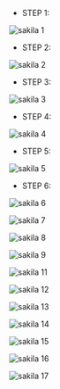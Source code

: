 - STEP 1:

![sakila 1](https://github.com/user-attachments/assets/7e279590-4e47-4b72-8e2e-124247595185)

- STEP 2:

![sakila 2](https://github.com/user-attachments/assets/0fdf4188-d85a-41bc-8e9a-5c9f30d76e74)

- STEP 3:

![sakila 3](https://github.com/user-attachments/assets/b6944d18-a7b7-4633-b1a0-9776e8fbe30c)

- STEP 4:

![sakila 4](https://github.com/user-attachments/assets/7a611c78-71c1-4f48-a7b1-2876a551a952)

- STEP 5:

![sakila 5](https://github.com/user-attachments/assets/da5035db-6a81-4541-a0dd-081bfb43ea5c)

- STEP 6:

![sakila 6](https://github.com/user-attachments/assets/acdca308-a814-4c0d-a1da-89e0f9063d1a)

![sakila 7](https://github.com/user-attachments/assets/dc1c4a17-a131-49ee-981b-aec4553818c8)

![sakila 8](https://github.com/user-attachments/assets/032d7646-1cb2-414f-aec8-76739af65ada)

![sakila 9](https://github.com/user-attachments/assets/5d5d93de-3654-43d6-bfb6-e03788c98c6d)

![sakila 11](https://github.com/user-attachments/assets/20bbf64c-47bf-4d34-8fb5-18fc12e4d323)

![sakila 12](https://github.com/user-attachments/assets/a4bdaa43-3fc8-4cde-be73-813bc69b2620)

![sakila 13](https://github.com/user-attachments/assets/997aeffd-6f32-41ed-8063-4a45bf52ad2b)

![sakila 14](https://github.com/user-attachments/assets/fbcbb126-462d-4d5a-8e80-c9c509a0b610)

![sakila 15](https://github.com/user-attachments/assets/e7212c53-0963-46a0-a3bb-36094cbe1a72)

![sakila 16](https://github.com/user-attachments/assets/d0d3f59c-c898-42cf-8120-28b9d7f84ea4)

![sakila 17](https://github.com/user-attachments/assets/686a2698-b47f-4727-9fe5-7e3666d5ab0b)















